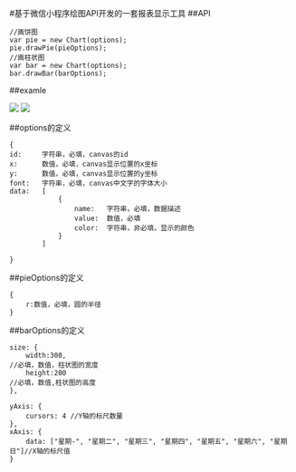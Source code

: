 #基于微信小程序绘图API开发的一套报表显示工具
##API
	
	//画饼图
	var pie = new Chart(options);	
    pie.drawPie(pieOptions);
	//画柱状图
	var bar = new Chart(options);
	bar.drawBar(barOptions);

##examle

![](https://github.com/zoozoo-jiayq/wxchart/blob/master/pie.png?raw=true)
![](https://github.com/zoozoo-jiayq/wxchart/blob/master/bar.png?raw=true)
	
##options的定义
	
	{
	id:		字符串，必填，canvas的id
	x:		数值，必填，canvas显示位置的x坐标
	y:		数值，必填，canvas显示位置的y坐标
	font:	字符串，必填，canvas中文字的字体大小
	data:	[
				{
					name:	字符串，必填，数据描述
					value:	数值，必填
					color:	字符串，非必填，显示的颜色
				}
			]
		
	}
	
##pieOptions的定义
	
	{
		r:数值，必填，圆的半径
	}

##barOptions的定义
	
	size: {
		width:300,
	//必填，数值，柱状图的宽度
		height:200
 	//必填，数值,柱状图的高度
	},

	yAxis: {
		cursors: 4 //Y轴的标尺数量
	},
	xAxis: {
		data: ["星期-", "星期二", "星期三", "星期四", "星期五", "星期六", "星期日"]//X轴的标尺值
	}
